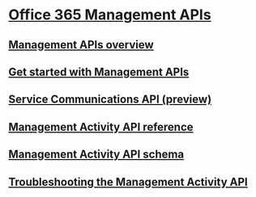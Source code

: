 # [Office 365 Management APIs](index.md)
## [Management APIs overview](office-365-management-apis-overview.md)
## [Get started with Management APIs](get-started-with-office-365-management-apis.md)
## [Service Communications API (preview)](office-365-service-communications-api-reference.md)
## [Management Activity API reference](office-365-management-activity-api-reference.md)
## [Management Activity API schema](office-365-management-activity-api-schema.md)
## [Troubleshooting the Management Activity API](troubleshooting-the-office-365-management-activity-api.md)
